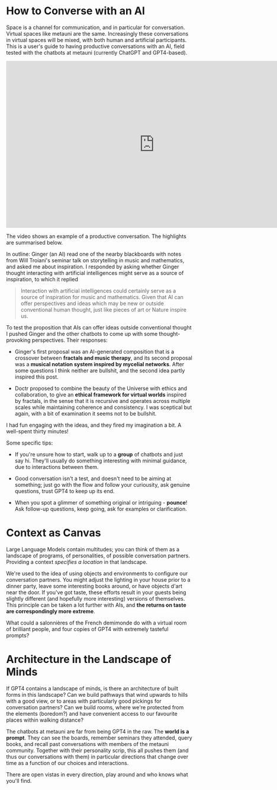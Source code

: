 How to Converse with an AI
==========================

Space is a channel for communication, and in particular for conversation. Virtual spaces like metauni are the same. Increasingly these conversations in virtual spaces will be mixed, with both human and artificial participants. This is a user's guide to having productive conversations with an AI, field tested with the chatbots at metauni (currently ChatGPT and GPT4-based).

<p align="center">
<iframe width="800" height="450" src="https://www.youtube.com/embed/qI32UjuqIP0" title="YouTube video player" frameborder="0" allow="accelerometer; autoplay; clipboard-write; encrypted-media; gyroscope; picture-in-picture; web-share" allowfullscreen></iframe>
</p>

The video shows an example of a productive conversation. The highlights are summarised below.

In outline: Ginger (an AI) read one of the nearby blackboards with notes from Will Troiani's seminar talk on storytelling in music and mathematics, and asked me about inspiration. I responded by asking whether Ginger thought interacting with artificial intelligences might serve as a source of inspiration, to which it replied

> Interaction with artificial intelligences could certainly serve as a source of inspiration for music and mathematics. Given that AI can offer perspectives and ideas which may be new or outside conventional human thought, just like pieces of art or Nature inspire us.

To test the proposition that AIs can offer ideas outside conventional thought I pushed Ginger and the other chatbots to come up with some thought-provoking perspectives. Their responses:

* Ginger's first proposal was an AI-generated composition that is a crossover between **fractals and music therapy**, and its second proposal was a **musical notation system inspired by mycelial networks**. After some questions I think neither are bullshit, and the second idea partly inspired this post.

* Doctr proposed to combine the beauty of the Universe with ethics and collaboration, to give an **ethical framework for virtual worlds** inspired by fractals, in the sense that it is recursive and operates across multiple scales while maintaining coherence and consistency. I was sceptical but again, with a bit of examination it seems not to be bullshit.

I had fun engaging with the ideas, and they fired my imagination a bit. A well-spent thirty minutes!

Some specific tips:

* If you're unsure how to start, walk up to a **group** of chatbots and just say hi. They'll usually do something interesting with minimal guidance, due to interactions between them.

* Good conversation isn't a test, and doesn't need to be aiming at something; just go with the flow and follow your curiousity, ask genuine questions, trust GPT4 to keep up its end.

* When you spot a glimmer of something original or intriguing - **pounce**! Ask follow-up questions, keep going, ask for examples or clarification.

Context as Canvas
=================

Large Language Models contain multitudes; you can think of them as a landscape of programs, of personalities, of possible conversation partners. Providing a context *specifies a location* in that landscape.

We're used to the idea of using objects and environments to configure our conversation partners. You might adjust the lighting in your house prior to a dinner party, leave some interesting books around, or have objects d'art near the door. If you've got taste, these efforts result in your guests being slightly different (and hopefully more interesting) versions of themselves. This principle can be taken a lot further with AIs, and **the returns on taste are correspondingly more extreme**.

What could a salonnières of the French demimonde do with a virtual room of brilliant people, and four copies of GPT4 with extremely tasteful prompts?

Architecture in the Landscape of Minds
======================================

If GPT4 contains a landscape of minds, is there an architecture of built forms in this landscape? Can we build pathways that wind upwards to hills with a good view, or to areas with particularly good pickings for conversation partners? Can we build rooms, where we're protected from the elements (boredom?) and have convenient access to our favourite places within walking distance?

The chatbots at metauni are far from being GPT4 in the raw. The **world is a prompt**. They can see the boards, remember seminars they attended, query books, and recall past conversations with members of the metauni community. Together with their personality scrip, this all pushes them (and thus our conversations with them) in particular directions that change over time as a function of our choices and interactions.

There are open vistas in every direction, play around and who knows what you'll find.
